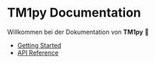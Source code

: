 # TM1py Documentation

Willkommen bei der Dokumentation von **TM1py** 🚀

- [Getting Started](getting-started.md)
- [API Reference](reference.md)
